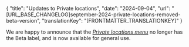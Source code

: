 {
  "title": "Updates to Private locations",
  "date": "2024-09-04",
  "url": "[URL_BASE_CHANGELOG]september-2024-private-locations-removed-beta-version",
  "translationKey": "[FRONTMATTER_TRANSLATIONKEY]"
}

We are happy to announce that the [*Private locations menu*]([LINK_URL_1])  no longer has the Beta label, and is now available for general use.